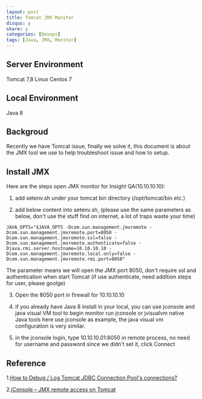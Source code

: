 ```yaml
---
layout: post
title: Tomcat JMX Monitor
disqus: y
share: y
categories: [Devops]
tags: [Java, JMX, Monitor]
---
```


Server Environment
------------------
Tomcat 7,8 
Linux Centos 7

Local Environment
-----------------
Java 8

Backgroud
-----------------
Recently we have Tomcat issue, finally we solve it, this document is about the JMX tool we use to help troubleshoot issue and how to setup.

Install JMX
-----------------
Here are the steps open JMX monitor for Insight QA(10.10.10.10):
1. add setenv.sh under your tomcat bin directory (/opt/tomcat/bin etc.)

2. add below content into setenv.sh, (please use the same parameters as below, don't use the stuff find on internet, a lot of traps waste your time)

```
JAVA_OPTS="$JAVA_OPTS -Dcom.sun.management.jmxremote -Dcom.sun.management.jmxremote.port=8050 -Dcom.sun.management.jmxremote.ssl=false -Dcom.sun.management.jmxremote.authenticate=false -Djava.rmi.server.hostname=10.10.10.10 -Dcom.sun.management.jmxremote.local.only=false -Dcom.sun.management.jmxremote.rmi.port=8050"
```

The parameter means we will open the JMX port 8050, don't require ssl and authentication when start Tomcat (if use authenticate, need addition steps for user, please goolge)

3. Open the 8050 port in firewall for 10.10.10.10

4. if you already have Java 8 install in your local, you can use  jconsole and java visual VM tool to begin monitor
run jconsole or jvisualvm native Java tools
here use jconsole as example, the java visual vm configuration is very similar.

5. in the jconsole login, type 10.10.10.01:8050 in remote process, no need for username and password since we didn't set it, click Connect

Reference
---------
1.[How to Debug / Log Tomcat JDBC Connection Pool's connections?](https://stackoverflow.com/questions/36587023/how-to-debug-log-tomcat-jdbc-connection-pools-connections)

2.[jConsole – JMX remote access on Tomcat](https://www.mkyong.com/tomcat/jconsole-jmx-remote-access-on-tomcat/)
